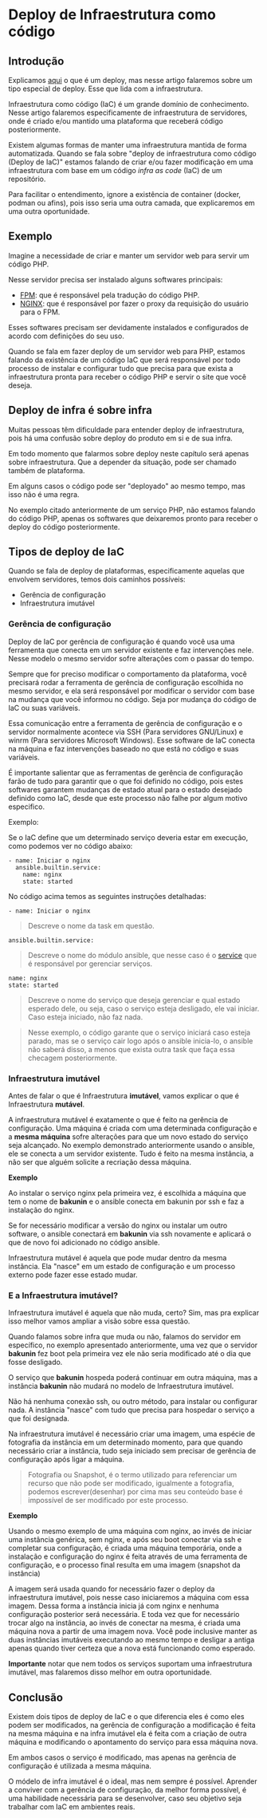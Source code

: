 # Deploy de Infraestrutura como código

## Introdução

Explicamos [aqui](o_que_e_deploy.md) o que é um deploy, mas nesse artigo falaremos sobre um tipo especial de deploy. Esse que lida com a infraestrutura.

Infraestrutura como código (IaC) é um grande domínio de conhecimento. Nesse artigo falaremos especificamente de infraestrutura de servidores, onde é criado e/ou mantido uma plataforma que receberá código posteriormente.

Existem algumas formas de manter uma infraestrutura mantida de forma automatizada. Quando se fala sobre "deploy de infraestrutura como código (Deploy de IaC)" estamos falando de criar e/ou fazer modificação em uma infraestrutura com base em um código *infra as code* (IaC) de um repositório.

Para facilitar o entendimento, ignore a existência de container (docker, podman ou afins), pois isso seria uma outra camada, que explicaremos em uma outra oportunidade.

## Exemplo

Imagine a necessidade de criar e manter um servidor web para servir um código PHP. 

Nesse servidor precisa ser instalado alguns softwares principais:

 - [FPM](https://www.php.net/manual/pt_BR/install.fpm.php): que é responsável pela tradução do código PHP.
 - [NGINX](https://www.nginx.com/): que é responsável por fazer o proxy da requisição do usuário para o FPM.

Esses softwares precisam ser devidamente instalados e configurados de acordo com definições do seu uso.

Quando se fala em fazer deploy de um servidor web para PHP, estamos falando da existência de um código IaC que será responsável por todo processo de instalar e configurar tudo que precisa para que exista a infraestrutura pronta para receber o código PHP e servir o site que você deseja.

## Deploy de infra é sobre infra

Muitas pessoas têm dificuldade para entender deploy de infraestrutura, pois há uma confusão sobre deploy do produto em si e de sua infra.

Em todo momento que falarmos sobre deploy neste capítulo será apenas sobre infraestrutura. Que a depender da situação, pode ser chamado também de plataforma.

Em alguns casos o código pode ser "deployado" ao mesmo tempo, mas isso não é uma regra. 

No exemplo citado anteriormente de um serviço PHP, não estamos falando do código PHP, apenas os softwares que deixaremos pronto para receber o deploy do código posteriormente.

## Tipos de deploy de IaC

Quando se fala de deploy de plataformas, especificamente aquelas que envolvem servidores, temos dois caminhos possíveis:


  - Gerência de configuração
  - Infraestrutura imutável

### Gerência de configuração

Deploy de IaC por gerência de configuração é quando você usa uma ferramenta que conecta em um servidor existente e faz intervenções nele. Nesse modelo o mesmo servidor sofre alterações com o passar do tempo.

Sempre que for preciso modificar o comportamento da plataforma, você precisará rodar a ferramenta de gerência de configuração escolhida no mesmo servidor, e ela será responsável por modificar o servidor com base na mudança que você informou no código. Seja por mudança do código de IaC ou suas variáveis.

Essa comunicação entre a ferramenta de gerência de configuração e o servidor normalmente acontece via SSH (Para servidores GNU/Linux) e winrm (Para servidores Microsoft Windows). Esse software de IaC conecta na máquina e faz intervenções baseado no que está no código e suas variáveis.

É importante salientar que as ferramentas de gerência de configuração farão de tudo para garantir que o que foi definido no código, pois estes softwares garantem mudanças de estado atual para o estado desejado definido como IaC, desde que este processo não falhe por algum motivo especifico.

Exemplo:

Se o IaC define que um determinado serviço deveria estar em execução, como podemos ver no código abaixo:

```
- name: Iniciar o nginx
  ansible.builtin.service:
    name: nginx
    state: started
```


No código acima temos as seguintes instruções detalhadas:

```
- name: Iniciar o nginx
```

> Descreve o nome da task em questão.

```
ansible.builtin.service:
```

> Descreve o nome do módulo ansible, que nesse caso é o [service](https://docs.ansible.com/ansible/latest/collections/ansible/builtin/service_module.html) que é responsável por gerenciar serviços.

```
name: nginx
state: started
```

> Descreve o nome do serviço que deseja gerenciar e qual estado esperado dele, ou seja, caso o serviço esteja desligado, ele vai iniciar. Caso esteja iniciado, não faz nada.

> Nesse exemplo, o código garante que o serviço iniciará caso esteja parado, mas se o serviço cair logo após o ansible inicia-lo, o ansible não saberá disso, a menos que exista outra task que faça essa checagem posteriormente.


### Infraestrutura imutável

Antes de falar o que é Infraestrutura **imutável**, vamos explicar o que é Infraestrutura **mutável**.

A infraestrutura mutável é exatamente o que é feito na gerência de configuração. Uma máquina é criada com uma determinada configuração e a **mesma máquina** sofre alterações para que um novo estado do serviço seja alcançado.
No exemplo demonstrado anteriormente usando o ansible, ele se conecta a um servidor existente. Tudo é feito na mesma instância, a não ser que alguém solicite a recriação dessa máquina.

**Exemplo**

Ao instalar o serviço nginx pela primeira vez, é escolhida a máquina que tem o nome de  **bakunin** e o ansible conecta em bakunin por ssh e faz a instalação do nginx.

Se for necessário modificar a versão do nginx ou instalar um outro software, o ansible conectará em **bakunin** via ssh novamente e aplicará o que de novo foi adicionado no código ansible.

Infraestrutura mutável é aquela que pode mudar dentro da mesma instância. Ela "nasce" em um estado de configuração e um processo externo pode fazer esse estado mudar.

### E a Infraestrutura imutável?

Infraestrutura imutável é aquela que não muda, certo? Sim, mas pra explicar isso melhor vamos ampliar a visão sobre essa questão.

Quando falamos sobre infra que muda ou não, falamos do servidor em específico, no exemplo apresentado anteriormente, uma vez que o servidor **bakunin** fez boot pela primeira vez ele não seria modificado até o dia que fosse desligado.

O serviço que **bakunin** hospeda poderá continuar em outra máquina, mas a instância **bakunin** não mudará no modelo de Infraestrutura imutável.

Não há nenhuma conexão ssh, ou outro método, para instalar ou configurar nada. A instância "nasce" com tudo que precisa para hospedar o serviço a que foi designada.

Na infraestrutura imutável é necessário criar uma imagem, uma espécie de fotografia da instância em um determinado momento, para que quando necessário criar a instância, tudo seja iniciado sem precisar de gerência de configuração após ligar a máquina.

> Fotografia ou Snapshot, é o termo utilizado para referenciar um recurso que não pode ser modificado, igualmente a fotografia, podemos escrever(desenhar) por cima mas seu conteúdo base é impossível de ser modificado por este processo.

**Exemplo**

Usando o mesmo exemplo de uma máquina com nginx, ao invés de iniciar uma instância genérica, sem nginx, e após seu boot conectar via ssh e completar sua configuração, é criada uma máquina temporária, onde a instalação e configuração do nginx é feita através de uma ferramenta de configuração, e o processo final resulta em uma imagem (snapshot da instância)

A imagem será usada quando for necessário fazer o deploy da infraestrutura imutável, pois nesse caso iniciaremos a máquina com essa imagem. Dessa forma a instância inicia já com nginx e nenhuma configuração posterior será necessária. E toda vez que for necessário trocar algo na instância, ao invés de conectar na mesma, é criada uma máquina nova a partir de uma imagem nova. Você pode inclusive manter as duas instâncias imutáveis executando ao mesmo tempo e desligar a antiga apenas quando tiver certeza que a nova está funcionando como esperado.

**Importante** notar que nem todos os serviços suportam uma infraestrutura imutável, mas falaremos disso melhor em outra oportunidade.


## Conclusão

Existem dois tipos de deploy de IaC e o que diferencia eles é como eles podem ser modificados, na gerência de configuração a modificação é feita na mesma máquina e na infra imutável ela é feita com a criação de outra máquina e modificando o apontamento do serviço para essa máquina nova.

Em ambos casos o serviço é modificado, mas apenas na gerência de configuração é utilizada a mesma máquina.

O módelo de infra imutável é o ideal, mas nem sempre é possível. Aprender a conviver com a gerência de configuração, da melhor forma possível, é uma habilidade necessária para se desenvolver, caso seu objetivo seja trabalhar com IaC em ambientes reais.

